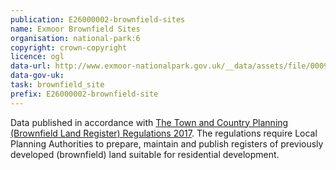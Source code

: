 ```yaml
---
publication: E26000002-brownfield-sites
name: Exmoor Brownfield Sites
organisation: national-park:6
copyright: crown-copyright
licence: ogl
data-url: http://www.exmoor-nationalpark.gov.uk/__data/assets/file/0009/1069317/exmoor_brownfieldregister2017-12-19_rev1.csv
data-gov-uk: 
task: brownfield_site
prefix: E26000002-brownfield-site
---
```


Data published in accordance with [The Town and Country Planning (Brownfield Land Register) Regulations 2017](http://www.legislation.gov.uk/uksi/2017/403/contents/made).
The regulations require Local Planning Authorities to prepare, maintain and publish registers of previously developed (brownfield) land suitable for residential development.

